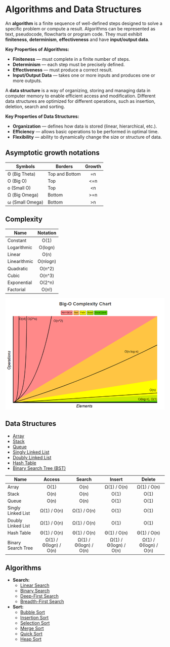 # Algorithms and Data Structures

An **algorithm** is a finite sequence of well-defined steps designed to solve a specific problem or compute a result. Algorithms can be represented as text, pseudocode, flowcharts or program code. They must exhibit **finiteness**, **determinism**, **effectiveness** and have **input/output data**.

**Key Properties of Algorithms:**

- **Finiteness** — must complete in a finite number of steps.
- **Determinism** — each step must be precisely defined.
- **Effectiveness** — must produce a correct result.
- **Input/Output Data** — takes one or more inputs and produces one or more outputs.

A **data structure** is a way of organizing, storing and managing data in computer memory to enable efficient access and modification. Different data structures are optimized for different operations, such as insertion, deletion, search and sorting.

**Key Properties of Data Structures:**

- **Organization** — defines how data is stored (linear, hierarchical, etc.).
- **Efficiency** — allows basic operations to be performed in optimal time.
- **Flexibility** — ability to dynamically change the size or structure of data.

## Asymptotic growth notations

| Symbols         | Borders        | Growth |
| --------------- | -------------- | :----: |
| Θ (Big Theta)   | Top and Bottom |   =n   |
| O (Big O)       | Top            |  <=n   |
| o (Small O)     | Top            |   <n   |
| Ω (Big Omega)   | Bottom         |  >=n   |
| ω (Small Omega) | Bottom         |   >n   |

## Complexity

| Name         | Notation |
| ------------ | :------: |
| Constant     |   O(1)   |
| Logarithmic  | O(logn)  |
| Linear       |   O(n)   |
| Linearithmic | O(nlogn) |
| Quadratic    |  O(n^2)  |
| Cubic        |  O(n^3)  |
| Exponential  |  O(2^n)  |
| Factorial    |  O(n!)   |

![Complexity Chart](complexity.png)

## Data Structures

- [Array](structures/array.md)
- [Stack](structures/stack.md)
- [Queue](structures/queue.md)
- [Singly Linked List](structures/signlyLinkedList.md)
- [Doubly Linked List](structures/doublyLinkedList.md)
- [Hash Table](structures/hashTable.md)
- [Binary Search Tree (BST)](structures/binarySearchTree.md)

| Name               |        Access         |        Search         |        Insert         |        Delete         |
| ------------------ | :-------------------: | :-------------------: | :-------------------: | :-------------------: |
| Array              |         O(1)          |         O(n)          |      Ω(1) / O(n)      |      Ω(1) / O(n)      |
| Stack              |         O(n)          |         O(n)          |         O(1)          |         O(1)          |
| Queue              |         O(n)          |         O(n)          |         O(1)          |         O(1)          |
| Singly Linked List |      Ω(1) / O(n)      |      Ω(1) / O(n)      |         O(1)          |         O(1)          |
| Doubly Linked List |      Ω(1) / O(n)      |      Ω(1) / O(n)      |         O(1)          |         O(1)          |
| Hash Table         |      Θ(1) / O(n)      |      Θ(1) / O(n)      |      Θ(1) / O(n)      |      Θ(1) / O(n)      |
| Binary Search Tree | Ω(1) / Θ(logn) / O(n) | Ω(1) / Θ(logn) / O(n) | Ω(1) / Θ(logn) / O(n) | Ω(1) / Θ(logn) / O(n) |

## Algorithms

- **Search:**
  - [Linear Search](algorithms/linearSearch.md)
  - [Binary Search](algorithms/binarySearch.md)
  - [Deep-First Search](algorithms/deepFirstSearch.md)
  - [Breadth-First Search](algorithms/breadthFirstSearch.md)
- **Sort:**
  - [Bubble Sort](algorithms/bubbleSort.md)
  - [Insertion Sort](algorithms/insertionSort.md)
  - [Selection Sort](algorithms/selectionSort.md)
  - [Merge Sort](algorithms/mergeSort.md)
  - [Quick Sort](algorithms/quickSort.md)
  - [Heap Sort](algorithms/heapSort.md)
